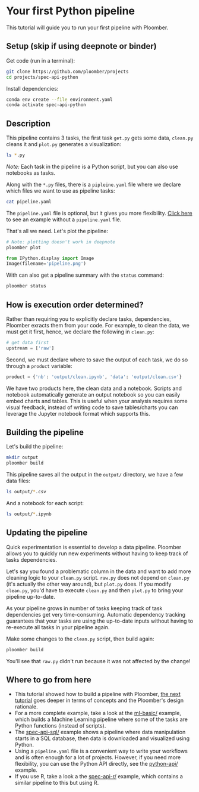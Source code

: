 # Your first Python pipeline

This tutorial will guide you to run your first pipeline with Ploomber.


## Setup (skip if using deepnote or binder)

Get code (run in a terminal):

~~~sh
git clone https://github.com/ploomber/projects
cd projects/spec-api-python
~~~

Install dependencies:

~~~sh
conda env create --file environment.yaml
conda activate spec-api-python
~~~

## Description

This pipeline contains 3 tasks, the first task `get.py` gets some data,
`clean.py` cleans it and `plot.py` generates a visualization:

```bash tags=["bash"]
ls *.py
```

*Note:* Each task in the pipeline is a Python script, but you can also use notebooks as tasks.

Along with the `*.py` files, there is a `pipleine.yaml` file where we declare
which files we want to use as pipeline tasks:

```bash tags=["bash"]
cat pipeline.yaml
```

The `pipeline.yaml` file is optional, but it gives you more flexibility.
[Click here](https://github.com/ploomber/projects/tree/master/spec-api-directory) to see an example without a `pipeline.yaml` file.


That's all we need. Let's plot the pipeline:

```bash tags=["bash"]
# Note: plotting doesn't work in deepnote
ploomber plot
```

```python
from IPython.display import Image
Image(filename='pipeline.png')
```

With can also get a pipeline summary with the `status` command:

```bash tags=["bash"]
ploomber status
```

## How is execution order determined?

Rather than requiring you to explicitly declare tasks, dependencies, Ploomber
exracts them from your code. For example, to clean the data, we must get it
first, hence, we declare the following in `clean.py`:

~~~python
# get data first
upstream = ['raw']
~~~

Second, we must declare where to save the output of each task, we do so through
a `product` variable:

~~~python
product = {'nb': 'output/clean.ipynb', 'data': 'output/clean.csv'}
~~~

We have two products here, the clean data and a notebook. Scripts and notebook
automatically generate an output notebook so you can easily embed charts and
tables. This is useful when your analysis requires some visual feedback,
instead of writing code to save tables/charts you can leverage the Jupyter
notebook format which supports this.

## Building the pipeline

Let's build the pipeline:

```bash tags=["bash"]
mkdir output
ploomber build
```

This pipeline saves all the output in the `output/` directory, we have a few
data files:

```bash tags=["bash"]
ls output/*.csv
```

And a notebook for each script:

```bash tags=["bash"]
ls output/*.ipynb
```

## Updating the pipeline

Quick experimentation is essential to develop a data pipeline. Ploomber allows
you to quickly run new experiments without having to keep track of tasks
dependencies.

Let's say you found a problematic column in the data and want to add more
cleaning logic to your `clean.py` script. `raw.py` does not depend
on `clean.py` (it's actually the other way around), but `plot.py` does. If
you modify `clean.py`, you'd have to execute `clean.py` and then `plot.py`
to bring your pipeline up-to-date.

As your pipeline grows in number of tasks keeping track of task dependencies
get very time-consuming. Automatic dependency tracking guarantees that
your tasks are using the up-to-date inputs without having to re-execute all tasks in your pipeline again.

Make some changes to the `clean.py` script, then build again:

```bash tags=["bash"]
ploomber build
```

You'll see that `raw.py` didn't run because it was not affected by the change!


## Where to go from here

* This tutorial showed how to build a pipeline with Ploomber, [the next
tutorial](https://ploomber.readthedocs.io/en/stable/get-started/basic-concepts.html) goes deeper in terms of concepts and the Ploomber's design rationale.
* For a more complete example, take a look at the [ml-basic/](https://github.com/ploomber/projects/tree/master/ml-basic/README.ipynb) example, which builds a Machine Learning pipeline where some of the tasks are Python functions (instead of scripts).
* The [spec-api-sql/](https://github.com/ploomber/projects/tree/master/spec-api-sql/README.ipynb) example shows a pipeline where data manipulation starts in a SQL
database, then data is downloaded and visualized using Python.
* Using a `pipeline.yaml` file is a convenient way to write your workflows and is
often enough for a lot of projects. However, if you need more flexibility, you
can use the Python API directly, see the [python-api/](https://github.com/ploomber/projects/tree/master/python-api/README.ipynb) example.
*  If you use R, take a look a the [spec-api-r/](https://github.com/ploomber/projects/tree/master/spec-api-r/README.ipynb) example, which contains a similar
pipeline to this but using R.
